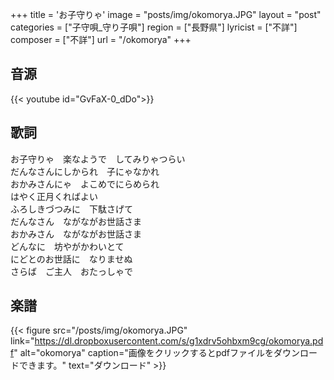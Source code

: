 +++
title = 'お子守りゃ'
image = "posts/img/okomorya.JPG"
layout = "post"
categories = ["子守唄_守り子唄"]
region = ["長野県"]
lyricist = ["不詳"]
composer = ["不詳"]
url = "/okomorya"
+++

## 音源
{{< youtube id="GvFaX-0_dDo">}}

## 歌詞
お子守りゃ　楽なようで　してみりゃつらい  
だんなさんにしかられ　子にゃなかれ  
おかみさんにゃ　よこめでにらめられ  
はやく正月くればよい  
ふろしきづつみに　下駄さげて  
だんなさん　ながながお世話さま  
おかみさん　ながながお世話さま  
どんなに　坊やがかわいとて  
にどとのお世話に　なりませぬ  
さらば　ご主人　おたっしゃで  

## 楽譜
{{< figure src="/posts/img/okomorya.JPG" link="https://dl.dropboxusercontent.com/s/g1xdrv5ohbxm9cg/okomorya.pdf" alt="okomorya" caption="画像をクリックするとpdfファイルをダウンロードできます。" text="ダウンロード" >}}